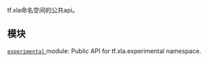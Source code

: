 tf.xla命名空间的公共api。

## 模块
[ `experimental` ](https://tensorflow.google.cn/api_docs/python/tf/xla/experimental) module: Public API for tf.xla.experimental namespace.

